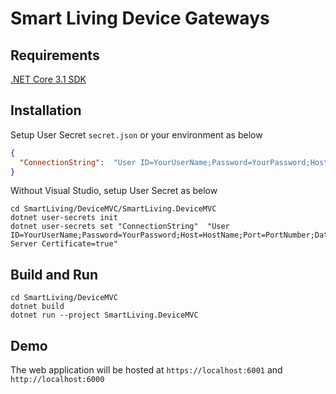 # Smart Living Device Gateways

## Requirements

[.NET Core 3.1 SDK]

## Installation

Setup User Secret `secret.json` or your environment as below

```json
{
  "ConnectionString":  "User ID=YourUserName;Password=YourPassword;Host=HostName;Port=PortNumber;Database=DatabaseName;Trust Server Certificate=true"
}
```

Without Visual Studio, setup User Secret as below

```shell
cd SmartLiving/DeviceMVC/SmartLiving.DeviceMVC
dotnet user-secrets init
dotnet user-secrets set "ConnectionString"  "User ID=YourUserName;Password=YourPassword;Host=HostName;Port=PortNumber;Database=DatabaseName;Trust Server Certificate=true"
```

## Build and Run

```shell
cd SmartLiving/DeviceMVC
dotnet build
dotnet run --project SmartLiving.DeviceMVC
```

## Demo

The web application will be hosted at `https://localhost:6001` and `http://localhost:6000`

[//]: #
[.NET Core 3.1 SDK]: <https://dotnet.microsoft.com/en-us/download/dotnet/3.1>
